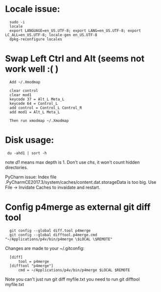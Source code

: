# Locale issue:

      sudo -i
      locale
      export LANGUAGE=en_US.UTF-8; export LANG=en_US.UTF-8; export LC_ALL=en_US.UTF-8; locale-gen en_US.UTF-8
      dpkg-reconfigure locales

# Swap Left Ctrl and Alt (seems not work well :( )

      Add ~/.Xmodmap
      
      clear control
      clear mod1
      keycode 37 = Alt_L Meta_L
      keycode 64 = Control_L
      add control = Control_L Control_R
      add mod1 = Alt_L Meta_L
      
      Then run xmodmap ~/.Xmodmap

# Disk usage:

     du -ahd1 | sort -h
note *d1* means max depth is 1. Don't use *chs*, it won't count hidden directories.
 
      
PyCharm issue:  Index file .PyCharmCE2017.3/system/caches/content.dat.storageData is too big.
Use File -> Invidate Caches to invaidate and restart.


# Config p4merge as external git diff tool

      git config --global diff.tool p4merge
      git config --global difftool.p4merge.cmd "~/Applications/p4v/bin/p4merge \$LOCAL \$REMOTE"

Changes are made to your ~/.gitconfig:

      [diff]
          tool = p4merge
      [difftool "p4merge"]
          cmd = ~/Applications/p4v/bin/p4merge $LOCAL $REMOTE
          
Note you can't just run git diff myfile.txt you need to run git difftool myfile.txt

